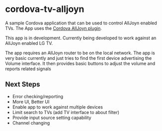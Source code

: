 cordova-tv-alljoyn
===========================

A sample Cordova application that can be used to control AllJoyn enabled TVs. The App uses the [Cordova AllJoyn plugin](https://github.com/stefangordon/Cordova-plugin-alljoyn). 

This app is in development. Currently being developed to work against an AllJoyn enabled LG TV.

The app requires an AllJoyn router to be on the local network. The app is very basic currently and just tries to find the first device advertising the Volume interface. It then provides basic buttons to adjust the volume and reports related signals


## Next Steps
- Error checking/reporting
- More UI, Better UI
- Enable app to work against multiple devices
- Limit search to TVs (add TV interface to about filter)
- Provide input source setting capability
- Channel changing 

